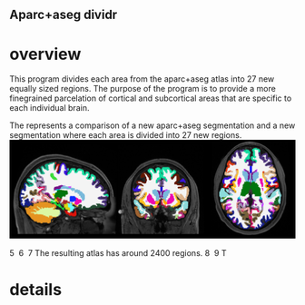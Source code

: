## Aparc+aseg dividr

# overview
This program divides each area from the aparc+aseg atlas into 27 new equally sized regions. The purpose of the program is to provide a more finegrained parcelation of cortical and subcortical areas that are specific to each individual brain. 

The represents a comparison of a new aparc+aseg segmentation and a new segmentation where each area is divided into 27 new regions.
![hippo](https://github.com/iamnielsjanssen/aparcDividr/blob/master/aparc_dividr_loop.gif)

5
​
6
​
7
The resulting atlas has around 2400 regions. 
8
​
9
T

# details
